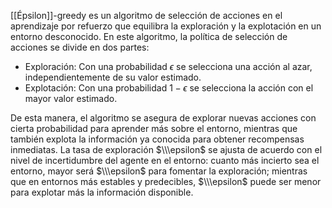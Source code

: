 [[Épsilon]]-greedy es un algoritmo de selección de acciones en el aprendizaje por refuerzo que equilibra la exploración y la explotación en un entorno desconocido. En este algoritmo, la política de selección de acciones se divide en dos partes:

-   Exploración: Con una probabilidad $\epsilon$ se selecciona una acción al azar, independientemente de su valor estimado.
-   Explotación: Con una probabilidad $1 - \epsilon$ se selecciona la acción con el mayor valor estimado.

De esta manera, el algoritmo se asegura de explorar nuevas acciones con cierta probabilidad para aprender más sobre el entorno, mientras que también explota la información ya conocida para obtener recompensas inmediatas. La tasa de exploración $\\\epsilon$ se ajusta de acuerdo con el nivel de incertidumbre del agente en el entorno: cuanto más incierto sea el entorno, mayor será $\\\epsilon$ para fomentar la exploración; mientras que en entornos más estables y predecibles, $\\\epsilon$ puede ser menor para explotar más la información disponible.